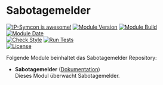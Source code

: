 # Sabotagemelder 

[![IP-Symcon is awesome!](https://img.shields.io/badge/IP--Symcon-5.5-blue.svg)](https://www.symcon.de)
[![Module Version](https://img.shields.io/badge/Module_Version-1.00-blue.svg)]()
[![Module Build](https://img.shields.io/badge/Module_Build-4-blue.svg)]()
[![Module Date](https://img.shields.io/badge/Module_Date-20210521-blue.svg)]()  
[![Check Style](https://github.com/ubittner/Sabotagemelder/workflows/Check%20Style/badge.svg)](https://github.com/ubittner/Sabotagemelder/actions)
[![Run Tests](https://github.com/ubittner/Sabotagemelder/workflows/Run%20Tests/badge.svg)](https://github.com/ubittner/Sabotagemelder/actions)  
[![License](https://img.shields.io/badge/License-CC%20BY--NC--SA%204.0-green.svg)](https://creativecommons.org/licenses/by-nc-sa/4.0/)

Folgende Module beinhaltet das Sabotagemelder Repository:

- __Sabotagemelder__ ([Dokumentation](Sabotagemelder))  
  Dieses Modul überwacht Sabotagemelder.